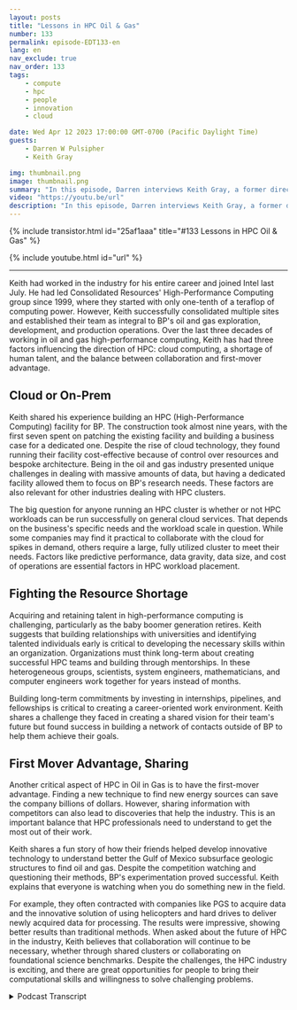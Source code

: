 ```yaml
---
layout: posts
title: "Lessons in HPC Oil & Gas"
number: 133
permalink: episode-EDT133-en
lang: en
nav_exclude: true
nav_order: 133
tags:
    - compute
    - hpc
    - people
    - innovation
    - cloud

date: Wed Apr 12 2023 17:00:00 GMT-0700 (Pacific Daylight Time)
guests:
    - Darren W Pulsipher
    - Keith Gray

img: thumbnail.png
image: thumbnail.png
summary: "In this episode, Darren interviews Keith Gray, a former director of high-performance computing at British Petroleum. With over 30 years of managing HPC centers, Keith gives great insight into the challenges, best practices, and the future of high-performance computing."
video: "https://youtu.be/url"
description: "In this episode, Darren interviews Keith Gray, a former director of high-performance computing at British Petroleum. With over 30 years of managing HPC centers, Keith gives great insight into the challenges, best practices, and the future of high-performance computing."
---
```


<div>
{% include transistor.html id="25af1aaa" title="#133 Lessons in HPC Oil & Gas" %}

{% include youtube.html id="url" %}
</div>

---

Keith had worked in the industry for his entire career and joined Intel last July. He had led Consolidated Resources' High-Performance Computing group since 1999, where they started with only one-tenth of a teraflop of computing power. However, Keith successfully consolidated multiple sites and established their team as integral to BP's oil and gas exploration, development, and production operations. Over the last three decades of working in oil and gas high-performance computing, Keith has had three factors influencing the direction of HPC: cloud computing, a shortage of human talent, and the balance between collaboration and first-mover advantage.

## Cloud or On-Prem

Keith shared his experience building an HPC (High-Performance Computing) facility for BP. The construction took almost nine years, with the first seven spent on patching the existing facility and building a business case for a dedicated one. Despite the rise of cloud technology, they found running their facility cost-effective because of control over resources and bespoke architecture. Being in the oil and gas industry presented unique challenges in dealing with massive amounts of data, but having a dedicated facility allowed them to focus on BP's research needs. These factors are also relevant for other industries dealing with HPC clusters.

The big question for anyone running an HPC cluster is whether or not HPC workloads can be run successfully on general cloud services. That depends on the business's specific needs and the workload scale in question. While some companies may find it practical to collaborate with the cloud for spikes in demand, others require a large, fully utilized cluster to meet their needs.  Factors like predictive performance, data gravity, data size, and cost of operations are essential factors in HPC workload placement.

## Fighting the Resource Shortage

Acquiring and retaining talent in high-performance computing is challenging, particularly as the baby boomer generation retires. Keith suggests that building relationships with universities and identifying talented individuals early is critical to developing the necessary skills within an organization. Organizations must think long-term about creating successful HPC teams and building through mentorships. In these heterogeneous groups, scientists, system engineers, mathematicians, and computer engineers work together for years instead of months.

Building long-term commitments by investing in internships, pipelines, and fellowships is critical to creating a career-oriented work environment. Keith shares a challenge they faced in creating a shared vision for their team's future but found success in building a network of contacts outside of BP to help them achieve their goals.

## First Mover Advantage, Sharing

Another critical aspect of HPC in Oil in Gas is to have the first-mover advantage. Finding a new technique to find new energy sources can save the company billions of dollars. However, sharing information with competitors can also lead to discoveries that help the industry. This is an important balance that HPC professionals need to understand to get the most out of their work.

Keith shares a fun story of how their friends helped develop innovative technology to understand better the Gulf of Mexico subsurface geologic structures to find oil and gas. Despite the competition watching and questioning their methods, BP's experimentation proved successful. Keith explains that everyone is watching when you do something new in the field.

For example, they often contracted with companies like PGS to acquire data and the innovative solution of using helicopters and hard drives to deliver newly acquired data for processing. The results were impressive, showing better results than traditional methods. When asked about the future of HPC in the industry, Keith believes that collaboration will continue to be necessary, whether through shared clusters or collaborating on foundational science benchmarks. Despite the challenges, the HPC industry is exciting, and there are great opportunities for people to bring their computational skills and willingness to solve challenging problems.



<details>
<summary> Podcast Transcript </summary>

<p></p>

</details>
